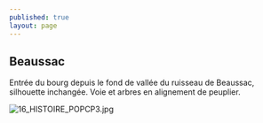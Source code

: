 ```yaml
---
published: true
layout: page
---
```

## Beaussac

Entrée du bourg depuis le fond de vallée du ruisseau de Beaussac, silhouette inchangée. Voie et arbres en alignement de peuplier.

![16_HISTOIRE_POPCP3.jpg]({{site.baseurl}}/data/images/16/histoire/16_HISTOIRE_POPCP3.jpg)


